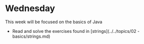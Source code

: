 # Wednesday

This week will be focused on the basics of Java

- Read and solve the exercises found in [strings](../../topics/02 - basics/strings.md)



